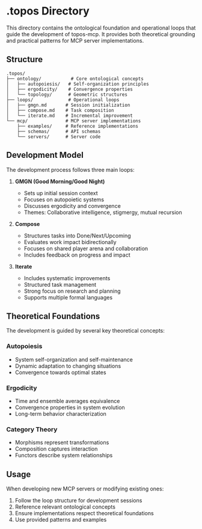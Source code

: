 # .topos Directory

This directory contains the ontological foundation and operational loops that guide the development of topos-mcp. It provides both theoretical grounding and practical patterns for MCP server implementations.

## Structure

```
.topos/
├── ontology/           # Core ontological concepts
│   ├── autopoiesis/   # Self-organization principles
│   ├── ergodicity/    # Convergence properties
│   └── topology/      # Geometric structures
├── loops/             # Operational loops
│   ├── gmgn.md       # Session initialization
│   ├── compose.md    # Task composition
│   └── iterate.md    # Incremental improvement
└── mcp/              # MCP server implementations
    ├── examples/     # Reference implementations
    ├── schemas/      # API schemas
    └── servers/      # Server code
```

## Development Model

The development process follows three main loops:

1. **GMGN (Good Morning/Good Night)**
   - Sets up initial session context
   - Focuses on autopoietic systems
   - Discusses ergodicity and convergence
   - Themes: Collaborative intelligence, stigmergy, mutual recursion

2. **Compose**
   - Structures tasks into Done/Next/Upcoming
   - Evaluates work impact bidirectionally
   - Focuses on shared player arena and collaboration
   - Includes feedback on progress and impact

3. **Iterate**
   - Includes systematic improvements
   - Structured task management
   - Strong focus on research and planning
   - Supports multiple formal languages

## Theoretical Foundations

The development is guided by several key theoretical concepts:

### Autopoiesis
- System self-organization and self-maintenance
- Dynamic adaptation to changing situations
- Convergence towards optimal states

### Ergodicity
- Time and ensemble averages equivalence
- Convergence properties in system evolution
- Long-term behavior characterization

### Category Theory
- Morphisms represent transformations
- Composition captures interaction
- Functors describe system relationships

## Usage

When developing new MCP servers or modifying existing ones:

1. Follow the loop structure for development sessions
2. Reference relevant ontological concepts
3. Ensure implementations respect theoretical foundations
4. Use provided patterns and examples